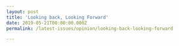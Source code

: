```yaml
---
layout: post
title: 'Looking back, Looking Forward'
date: 2019-05-21T00:00:00.000Z
permalink: /latest-issues/opinion/looking-back-looking-forward

---
```


